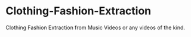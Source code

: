 # Clothing-Fashion-Extraction
Clothing Fashion Extraction from Music Videos or any videos of the kind.
